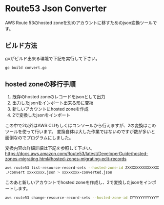 # Route53 Json Converter

AWS Route 53のhosted zoneを別のアカウントに移すためのjson変換ツールです。

## ビルド方法
goがビルド出来る環境で下記を実行して下さい。

```bash
go build convert.go
```

## hosted zoneの移行手順

1. 既存のhosted zoneのレコードをjsonとして出力
2. 出力したjsonをインポート出来る形に変換
3. 新しいアカウントにhosted zoneを作成
4. 2で変換したjsonをインポート

この中で2以外はAWS CLIもしくはコンソールから行えますが、2の変換はこのツールを使って行います。
変換自体は大した作業ではないのですが数が多いと面倒なのでプログラムにしました。

変換内容の詳細詳細は下記を参照して下さい。
https://docs.aws.amazon.com/Route53/latest/DeveloperGuide/hosted-zones-migrating.html#hosted-zones-migrating-edit-records


```bash
aws route53 list-resource-record-sets --hosted-zone-id ZXXXXXXXXXXXXXXXXXXX > xxxxxxxx.json
./convert xxxxxxxx.json > xxxxxxxx-converted.json
```

このあと新しいアカウントでhosted zoneを作成し、2で変換したjsonをインポートします。

```bash
aws route53 change-resource-record-sets --hosted-zone-id ZYYYYYYYYYYYYYYYYYYYY --change-batch file://xxxxxxxx-converted.json
```
